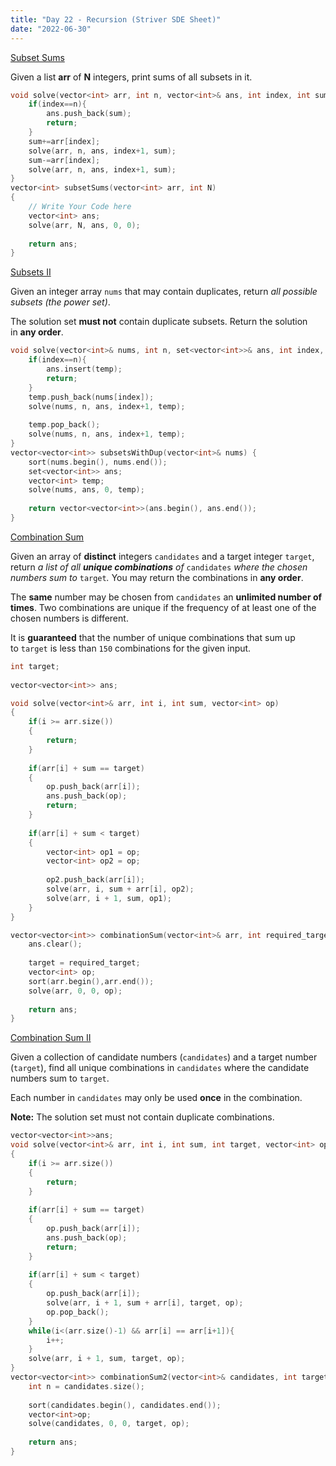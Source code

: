 ```yaml
---
title: "Day 22 - Recursion (Striver SDE Sheet)"
date: "2022-06-30"
---
```


[Subset Sums](https://practice.geeksforgeeks.org/problems/subset-sums2234/1#)

Given a list **arr** of **N** integers, print sums of all subsets in it.

```cpp
void solve(vector<int> arr, int n, vector<int>& ans, int index, int sum){
	if(index==n){
		ans.push_back(sum);
		return;
	}
	sum+=arr[index];
	solve(arr, n, ans, index+1, sum);
	sum-=arr[index];
	solve(arr, n, ans, index+1, sum);
}
vector<int> subsetSums(vector<int> arr, int N)
{
	// Write Your Code here
	vector<int> ans;
	solve(arr, N, ans, 0, 0);
	
	return ans;
}
```

[Subsets II](https://leetcode.com/problems/subsets-ii/)

Given an integer array `nums` that may contain duplicates, return _all possible subsets (the power set)_.

The solution set **must not** contain duplicate subsets. Return the solution in **any order**.

```cpp
void solve(vector<int>& nums, int n, set<vector<int>>& ans, int index, vector<int> temp){
	if(index==n){
		ans.insert(temp);
		return;
	}
	temp.push_back(nums[index]);
	solve(nums, n, ans, index+1, temp);
	
	temp.pop_back();
	solve(nums, n, ans, index+1, temp);
}
vector<vector<int>> subsetsWithDup(vector<int>& nums) {
	sort(nums.begin(), nums.end());
	set<vector<int>> ans;
	vector<int> temp;
	solve(nums, ans, 0, temp);
	
	return vector<vector<int>>(ans.begin(), ans.end());
}
```

[Combination Sum](https://leetcode.com/problems/combination-sum/)

Given an array of **distinct** integers `candidates` and a target integer `target`, return _a list of all **unique combinations** of_ `candidates` _where the chosen numbers sum to_ `target`_._ You may return the combinations in **any order**.

The **same** number may be chosen from `candidates` an **unlimited number of times**. Two combinations are unique if the frequency of at least one of the chosen numbers is different.

It is **guaranteed** that the number of unique combinations that sum up to `target` is less than `150` combinations for the given input.

```cpp
int target;
    
vector<vector<int>> ans;

void solve(vector<int>& arr, int i, int sum, vector<int> op)
{ 
	if(i >= arr.size()) 
	{
		return;
	}
	
	if(arr[i] + sum == target)
	{
		op.push_back(arr[i]);
		ans.push_back(op);
		return;
	}
	
	if(arr[i] + sum < target)
	{
		vector<int> op1 = op;
		vector<int> op2 = op;
		
		op2.push_back(arr[i]);
		solve(arr, i, sum + arr[i], op2);
		solve(arr, i + 1, sum, op1);
	}
}

vector<vector<int>> combinationSum(vector<int>& arr, int required_target) {
	ans.clear();
	
	target = required_target;
	vector<int> op;
	sort(arr.begin(),arr.end());
	solve(arr, 0, 0, op); 
	
	return ans;
}
```

[Combination Sum II](https://leetcode.com/problems/combination-sum-ii/)

Given a collection of candidate numbers (`candidates`) and a target number (`target`), find all unique combinations in `candidates` where the candidate numbers sum to `target`.

Each number in `candidates` may only be used **once** in the combination.

**Note:** The solution set must not contain duplicate combinations.

```cpp
vector<vector<int>>ans;
void solve(vector<int>& arr, int i, int sum, int target, vector<int> op)
{ 
	if(i >= arr.size()) 
	{
		return;
	}
	
	if(arr[i] + sum == target)
	{
		op.push_back(arr[i]);
		ans.push_back(op);
		return;
	}
	
	if(arr[i] + sum < target)
	{   
		op.push_back(arr[i]);
		solve(arr, i + 1, sum + arr[i], target, op);
		op.pop_back();
	}
	while(i<(arr.size()-1) && arr[i] == arr[i+1]){
		i++;
	}
	solve(arr, i + 1, sum, target, op);
}
vector<vector<int>> combinationSum2(vector<int>& candidates, int target) {
	int n = candidates.size();
	
	sort(candidates.begin(), candidates.end());
	vector<int>op;
	solve(candidates, 0, 0, target, op);
	
	return ans;
}
```